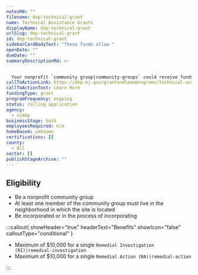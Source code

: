 ```yaml
---
notesMd: ""
filename: dep-technical-grant
name: Technical Assistance Grants
displayName: dep-technical-grant
urlSlug: dep-technical-grant
id: dep-technical-grant
sidebarCardBodyText: "These funds allow "
openDate: ""
dueDate: ""
summaryDescriptionMd: >-
  

  Your nonprofit `community group|community-groups` could receive funds from Technical Assistance Grants (TAGs) to hire independent experts called Licensed Site Remediation Professionals (LSRPs). These experts help nonprofits understand the site's existing conditions, such as polluted areas.
callToActionLink: https://dep.nj.gov/grantandloanprograms/technical-assistance-grants/
callToActionText: Learn More
fundingType: grant
programFrequency: ongoing
status: rolling application
agency:
  - njdep
businessStage: both
employeesRequired: n/a
homeBased: unknown
certifications: []
county:
  - All
sector: []
publishStageArchive: ""
---
```

## Eligibility

* Be a nonprofit community group
* At least one member of the community group must live in the neighborhood in which the site is located
* Be incorporated or in the process of incorporating

:::callout{ showHeader="true" headerText="Benefits" showIcon="false" calloutType="conditional" }

* Maximum of $10,000 for a single `Remedial Investigation (RI)|remedial-investigation`
* Maximum of $10,000 for a single `Remedial Action (RA)|remedial-action`

:::



